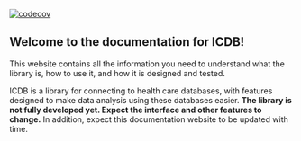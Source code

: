 
<!-- index.md is generated from index.Rmd. Please edit that file -->
<!-- badges: start -->

[![codecov](https://codecov.io/gh/jrs0/icdb/branch/main/graph/badge.svg?token=VXGD77WTZI)](https://codecov.io/gh/jrs0/icdb)
<!-- badges: end -->

## Welcome to the documentation for ICDB!

This website contains all the information you need to understand what
the library is, how to use it, and how it is designed and tested.

ICDB is a library for connecting to health care databases, with features
designed to make data analysis using these databases easier. **The
library is not fully developed yet. Expect the interface and other
features to change.** In addition, expect this documentation website to
be updated with time.
